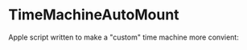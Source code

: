 TimeMachineAutoMount
====================

Apple script written to make a "custom" time machine more convient: